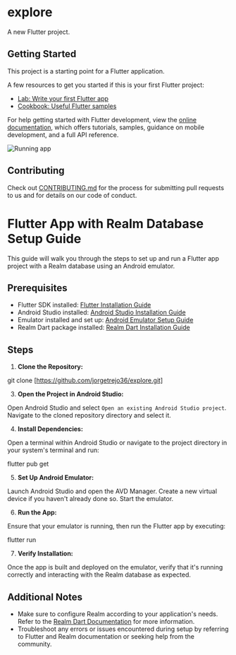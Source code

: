 # explore

A new Flutter project.

## Getting Started

This project is a starting point for a Flutter application.

A few resources to get you started if this is your first Flutter project:

- [Lab: Write your first Flutter app](https://docs.flutter.dev/get-started/codelab)
- [Cookbook: Useful Flutter samples](https://docs.flutter.dev/cookbook)

For help getting started with Flutter development, view the
[online documentation](https://docs.flutter.dev/), which offers tutorials,
samples, guidance on mobile development, and a full API reference.



![Running app](https://github.com/ucfcs/GrowthPlus/assets/45129978/2f8d2a5a-7046-4d92-86c7-d78ae4e4183e)

## Contributing

Check out [CONTRIBUTING.md](https://github.com/ucfcs/GrowthPlus/blob/main/CONTRIBUTING.md) for the process for submitting pull requests to us and for details on our code of conduct.
















# Flutter App with Realm Database Setup Guide

This guide will walk you through the steps to set up and run a Flutter app project with a Realm database using an Android emulator.

## Prerequisites

- Flutter SDK installed: [Flutter Installation Guide](https://flutter.dev/docs/get-started/install)
- Android Studio installed: [Android Studio Installation Guide](https://developer.android.com/studio/install)
- Emulator installed and set up: [Android Emulator Setup Guide](https://developer.android.com/studio/run/emulator)
- Realm Dart package installed: [Realm Dart Installation Guide](https://pub.dev/packages/realm#-installing-tab-)

## Steps

1. **Clone the Repository:**

git clone [https://github.com/jorgetrejo36/explore.git]


3. **Open the Project in Android Studio:**

Open Android Studio and select `Open an existing Android Studio project`. Navigate to the cloned repository directory and select it.

4. **Install Dependencies:**

Open a terminal within Android Studio or navigate to the project directory in your system's terminal and run:

flutter pub get


5. **Set Up Android Emulator:**

Launch Android Studio and open the AVD Manager. Create a new virtual device if you haven't already done so. Start the emulator.

6. **Run the App:**

Ensure that your emulator is running, then run the Flutter app by executing:

flutter run


7. **Verify Installation:**

Once the app is built and deployed on the emulator, verify that it's running correctly and interacting with the Realm database as expected.

## Additional Notes

- Make sure to configure Realm according to your application's needs. Refer to the [Realm Dart Documentation](https://docs.mongodb.com/realm-dart/latest/) for more information.
- Troubleshoot any errors or issues encountered during setup by referring to Flutter and Realm documentation or seeking help from the community.





